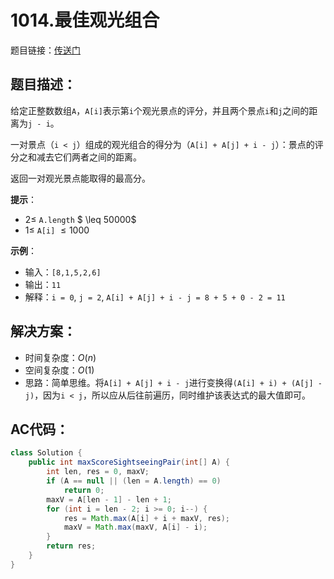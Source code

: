 # 1014.最佳观光组合
题目链接：[传送门](https://leetcode-cn.com/problems/best-sightseeing-pair/)

## 题目描述：
给定正整数数组`A`，`A[i]`表示第`i`个观光景点的评分，并且两个景点`i`和`j`之间的距离为`j - i`。

一对景点（`i < j`）组成的观光组合的得分为（`A[i] + A[j] + i - j`）：景点的评分之和减去它们两者之间的距离。

返回一对观光景点能取得的最高分。

**提示**：
- $2 \leq$ `A.length` $ \leq 50000$
- $1 \leq$ `A[i]` $\leq 1000$


**示例**：
- 输入：`[8,1,5,2,6]`
- 输出：`11`
- 解释：`i = 0`, `j = 2`, `A[i] + A[j] + i - j = 8 + 5 + 0 - 2 = 11`

## 解决方案：
- 时间复杂度：$O(n)$
- 空间复杂度：$O(1)$
- 思路：简单思维。将`A[i] + A[j] + i - j`进行变换得`(A[i] + i) + (A[j] - j)`，因为`i < j`，所以应从后往前遍历，同时维护该表达式的最大值即可。

## AC代码：
```java
class Solution {
	public int maxScoreSightseeingPair(int[] A) {
		int len, res = 0, maxV;
		if (A == null || (len = A.length) == 0)
			return 0;
		maxV = A[len - 1] - len + 1;
		for (int i = len - 2; i >= 0; i--) {
			res = Math.max(A[i] + i + maxV, res);
			maxV = Math.max(maxV, A[i] - i);
		}
		return res;
	}
}
```